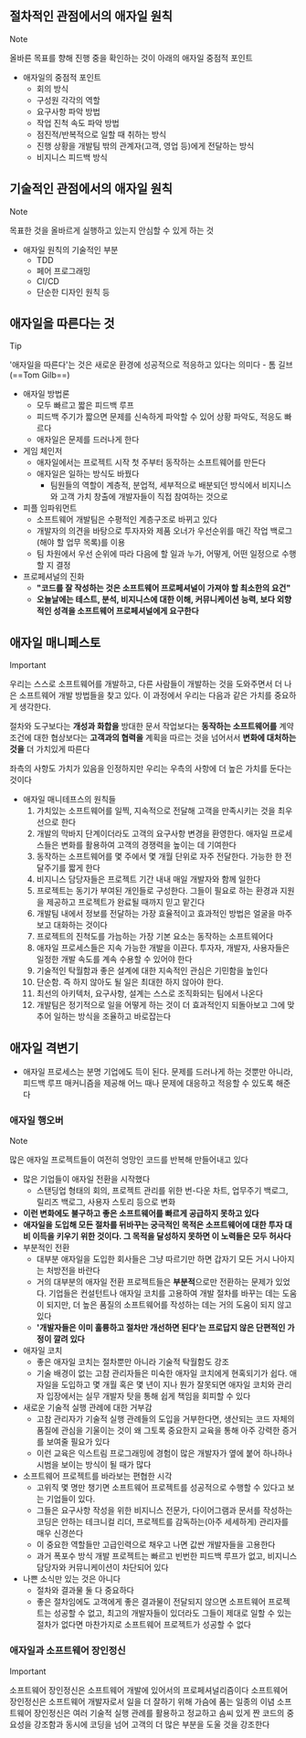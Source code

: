## 절차적인 관점에서의 애자일 원칙
>[!note]
>올바른 목표를 향해 진행 중을 확인하는 것이 아래의 애자일 중점적 포인트
>
- 애자일의 중점적 포인트
	- 회의 방식
	- 구성원 각각의 역할
	- 요구사항 파악 방법
	- 작업 진척 속도 파악 방법
	- 점진적/반복적으로 일할 때 취하는 방식
	- 진행 상황을 개발팀 밖의 관계자(고객, 영업 등)에게 전달하는 방식
	- 비지니스 피드백 방식

## 기술적인 관점에서의 애자일 원칙
>[!note]
>목표한 것을 올바르게 실행하고 있는지 안심할 수 있게 하는 것

- 애자일 원칙의 기술적인 부분
	- TDD
	- 페어 프로그래밍
	- CI/CD
	- 단순한 디자인 원칙 등

## 애자일을 따른다는 것
>[!tip]
>'애자일을 따른다'는 것은 새로운 환경에 성공적으로 적응하고 있다는 의미다 - 톰 길브(==Tom Gilb==)

- 애자일 방법론
	- 모두 빠르고 짧은 피드백 루프
	- 피드백 주기가 짧으면 문제를 신속하게 파악할 수 있어 상황 파악도, 적응도 빠르다
	- 애자일은 문제를 드러나게 한다
- 게임 체인저
	- 애자일에서는 프로젝트 시작 첫 주부터 동작하는 소프트웨어를 만든다
	- 애자일은 일하는 방식도 바꿨다
		- 팀원들의 역할이 계층적, 분업적, 세부적으로 배분되던 방식에서 비지니스와 고객 가치 창출에 개발자들이 직접 참여하는 것으로 
- 피플 임파워먼트
	- 소프트웨어 개발팀은 수평적인 계층구조로 바뀌고 있다
	- 개발자의 의견을 바탕으로 투자자와 제품 오너가 우선순위를 매긴 작업 백로그(해야 할 업무 목록)를 이용
	- 팀 차원에서 우선 순위에 따라 다음에 할 일과 누가, 어떻게, 어떤 일정으로 수행할 지 결정
- 프로페셔널의 진화
	- **"코드를 잘 작성하는 것은 소프트웨어 프로페셔널이 가져야 할 최소한의 요건"**
	- **오늘날에는 테스트, 분석, 비지니스에 대한 이해, 커뮤니케이션 능력, 보다 외향적인 성격을 소프트웨어 프로페셔널에게 요구한다**

## 애자일 매니페스토
>[!important]
>우리는 스스로 소프트웨어를 개발하고, 다른 사람들이 개발하는 것을 도와주면서 더 나은 소프트웨어 개발 방법들을 찾고 있다. 이 과정에서 우리는 다음과 같은 가치를 중요하게 생각한다.
>
>절차와 도구보다는 **개성과 화합을**
>방대한 문서 작업보다는 **동작하는 소프트웨어를**
>계약 조건에 대한 협상보다는 **고객과의 협력을**
>계획을 따르는 것을 넘어서서 **변화에 대처하는 것을**
>더 가치있게 따른다
>
>좌측의 사항도 가치가 있음을 인정하지만 우리는 우측의 사항에 더 높은 가치를 둔다는 것이다

- 애자일 매니테프스의 원칙들
	1. 가치있는 소프트웨어를 일찍, 지속적으로 전달해 고객을 만족시키는 것을 최우선으로 한다
	2. 개발의 막바지 단계이더라도 고객의 요구사항 변경을 환영한다. 애자일 프로세스들은 변화를 활용하여 고객의 경쟁력을 높이는 데 기여한다
	3. 동작하는 소프트웨어를 몇 주에서 몇 개월 단위로 자주 전달한다. 가능한 한 전달주기를 짧게 한다
	4. 비지니스 담당자들은 프로젝트 기간 내내 매일 개발자와 함께 일한다
	5. 프로젝트는 동기가 부여된 개인들로 구성한다. 그들이 필요로 하는 환경과 지원을 제공하고 프로젝트가 완료될 때까지 믿고 맡긴다
	6. 개발팀 내에서 정보를 전달하는 가장 효율적이고 효과적인 방법은 얼굴을 마주보고 대화하는 것이다
	7. 프로젝트의 진척도를 가늠하는 가장 기본 요소는 동작하는 소프트웨어다
	8. 애자일 프로세스들은 지속 가능한 개발을 이끈다. 투자자, 개발자, 사용자들은 일정한 개발 속도를 계속 수용할 수 있어야 한다
	9. 기술적인 탁월함과 좋은 설계에 대한 지속적인 관심은 기민함을 높인다
	10. 단순함. 즉 하지 않아도 될 일은 최대한 하지 않아야 한다.
	11. 최선의 아키텍처, 요구사항, 설계는 스스로 조직화되는 팀에서 나온다
	12. 개발팀은 정기적으로 일을 어떻게 하는 것이 더 효과적인지 되돌아보고 그에 맞추어 일하는 방식을 조율하고 바로잡는다

## 애자일 격변기
- 애자일 프로세스는 분명 기업에도 득이 된다. 문제를 드러나게 하는 것뿐만 아니라, 피드백 루프 매커니즘을 제공해 어느 때나 문제에 대응하고 적응할 수 있도록 해준다

### 애자일 행오버
>[!note]
>많은 애자일 프로젝트들이 여전히 엉망인 코드를 반복해 만들어내고 있다

- 많은 기업들이 애자일 전환을 시작했다
	- 스탠딩업 형태의 회의, 프로젝트 관리를 위한 번-다운 차트, 업무주기 백로그, 릴리즈 백로그, 사용자 스토리 등으로 변화
- **이런 변화에도 불구하고 좋은 소프트웨어를 빠르게 공급하지 못하고 있다**
- **애자일을 도입해 모든 절차를 뒤바꾸는 궁극적인 목적은 소프트웨어에 대한 투자 대비 이득을 키우기 위한 것이다. 그 목적을 달성하지 못하면 이 노력들은 모두 허사다**
- 부분적인 전환
	- 대부분 애자일을 도입한 회사들은 그냥 따르기만 하면 갑자기 모든 거시 나아지는 처방전을 바란다
	- 거의 대부분의 애자일 전환 프로젝트들은 **부분적**으로만 전환하는 문제가 있었다. 기업들은 컨설턴트나 애자일 코치를 고용하여 개발 절차를 바꾸는 데는 도움이 되지만, 더 높은 품질의 소프트웨어를 작성하는 데는 거의 도움이 되지 않고 있다
	- **'개발자들은 이미 훌륭하고 절차만 개선하면 된다'는 프로답지 않은 단편적인 가정이 깔려 있다**
- 애자일 코치
	- 좋은 애자일 코치는 절차뿐만 아니라 기술적 탁월함도 강조
	- 기술 배경이 없는 고참 관리자들은 미숙한 애자일 코치에게 현혹되기가 쉽다. 애자일을 도입하고 몇 개월 혹은 몇 년이 지나 뭔가 잘못되면 애자일 코치와 관리자 입장에서는 실무 개발자 탓을 통해 쉽게 책임을 회피할 수 있다
- 새로운 기술적 실행 관례에 대한 거부감
	- 고참 관리자가 기술적 실행 관례들의 도입을 거부한다면, 생산되는 코드 자체의 품질에 관심을 기울이는 것이 왜 그토록 중요한지 교육을 통해 아주 강력한 증거를 보여줄 필요가 있다
	- 이런 교육은 익스트림 프로그래밍에 경험이 많은 개발자가 옆에 붙어 하나하나 시범을 보이는 방식이 될 때가 많다
- 소프트웨어 프로젝트를 바라보는 편협한 시각
	- 고위직 몇 명만 챙기면 소프트웨어 프로젝트를 성공적으로 수행할 수 있다고 보는 기업들이 있다.
	- 그들은 요구사항 작성을 위한 비지니스 전문가, 다이어그램과 문서를 작성하는 코딩은 안하는 테크니컬 리더, 프로젝트를 감독하는(아주 세세하게) 관리자를 매우 신경쓴다
	- 이 중요한 역할들만 고급인력으로 채우고 나면 값싼 개발자들을 고용한다
	- 과거 폭포수 방식 개발 프로젝트는 빠르고 빈번한 피드백 루프가 없고, 비지니스 담당자와 커뮤니케이션이 차단되어 있다
- 나쁜 소식만 있는 것은 아니다
	- 절차와 결과물 둘 다 중요하다
	- 좋은 절차임에도 고객에게 좋은 결과물이 전달되지 않으면 소프트웨어 프로젝트는 성공할 수 없고, 최고의 개발자들이 있더라도 그들이 제대로 일할 수 있는 절차가 없다면 마찬가지로 소프트웨어 프로젝트가 성공할 수 없다
### 애자일과 소프트웨어 장인정신
>[!important]
>소프트웨어 장인정신은 소프트웨어 개발에 있어서의 프로페셔널리즘이다
>소프트웨어 장인정신은 소프트웨어 개발자로서 일을 더 잘하기 위해 가슴에 품는 일종의 이념
>소프트웨어 장인정신은 여러 기술적 실행 관례를 활용하고 정교하고 솜씨 있게 짠 코드의 중요성을 강조함과 동시에 코딩을 넘어 고객의 더 많은 부분을 도울 것을 강조한다


	






